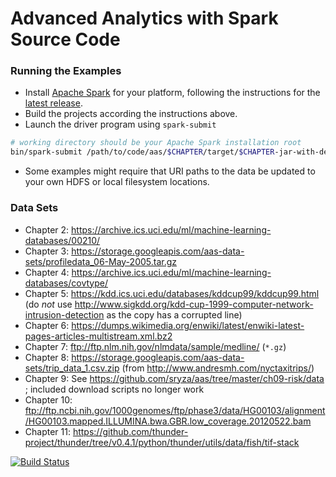 Advanced Analytics with Spark Source Code
=========================================
### Running the Examples
- Install [Apache Spark](https://spark.apache.org) for your platform, following the instructions for the [latest release](https://spark.apache.org/docs/latest/).
- Build the projects according the instructions above.
- Launch the driver program using `spark-submit`
```bash
# working directory should be your Apache Spark installation root
bin/spark-submit /path/to/code/aas/$CHAPTER/target/$CHAPTER-jar-with-dependencies-$VERSION.jar
```
- Some examples might require that URI paths to the data be updated to your own HDFS or local filesystem locations.

### Data Sets

- Chapter 2: https://archive.ics.uci.edu/ml/machine-learning-databases/00210/
- Chapter 3: https://storage.googleapis.com/aas-data-sets/profiledata_06-May-2005.tar.gz
- Chapter 4: https://archive.ics.uci.edu/ml/machine-learning-databases/covtype/
- Chapter 5: https://kdd.ics.uci.edu/databases/kddcup99/kddcup99.html (do _not_ use http://www.sigkdd.org/kdd-cup-1999-computer-network-intrusion-detection as the copy has a corrupted line)
- Chapter 6: https://dumps.wikimedia.org/enwiki/latest/enwiki-latest-pages-articles-multistream.xml.bz2
- Chapter 7: ftp://ftp.nlm.nih.gov/nlmdata/sample/medline/ (`*.gz`)
- Chapter 8: https://storage.googleapis.com/aas-data-sets/trip_data_1.csv.zip (from http://www.andresmh.com/nyctaxitrips/)
- Chapter 9: See https://github.com/sryza/aas/tree/master/ch09-risk/data ; included download scripts no longer work
- Chapter 10: ftp://ftp.ncbi.nih.gov/1000genomes/ftp/phase3/data/HG00103/alignment/HG00103.mapped.ILLUMINA.bwa.GBR.low_coverage.20120522.bam
- Chapter 11: https://github.com/thunder-project/thunder/tree/v0.4.1/python/thunder/utils/data/fish/tif-stack

[![Build Status](https://travis-ci.org/sryza/aas.png?branch=master)](https://travis-ci.org/sryza/aas)
